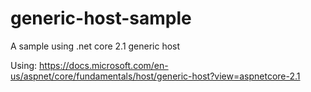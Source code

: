 # generic-host-sample
A sample using .net core 2.1 generic host

Using: https://docs.microsoft.com/en-us/aspnet/core/fundamentals/host/generic-host?view=aspnetcore-2.1
